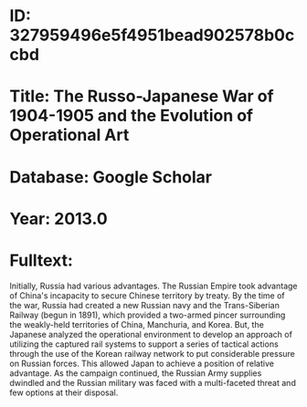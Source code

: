 # ID: 327959496e5f4951bead902578b0ccbd
# Title: The Russo-Japanese War of 1904-1905 and the Evolution of Operational Art
# Database: Google Scholar
# Year: 2013.0
# Fulltext:
Initially, Russia had various advantages.
The Russian Empire took advantage of China's incapacity to secure Chinese territory by treaty.
By the time of the war, Russia had created a new Russian navy and the Trans-Siberian Railway (begun in 1891), which provided a two-armed pincer surrounding the weakly-held territories of China, Manchuria, and Korea.
But, the Japanese analyzed the operational environment to develop an approach of utilizing the captured rail systems to support a series of tactical actions through the use of the Korean railway network to put considerable pressure on Russian forces.
This allowed Japan to achieve a position of relative advantage.
As the campaign continued, the Russian Army supplies dwindled and the Russian military was faced with a multi-faceted threat and few options at their disposal.
